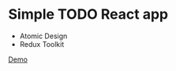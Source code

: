 # Simple TODO React app

- Atomic Design
- Redux Toolkit

[Demo](https://maxim-tikhon.github.io/react-todo/)
